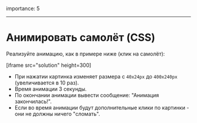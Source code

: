 importance: 5

---

# Анимировать самолёт (CSS)

Реализуйте анимацию, как в примере ниже (клик на самолёт):

[iframe src="solution" height=300]

- При нажатии картинка изменяет размера с `40x24px` до `400x240px` (увеличивается в 10 раз).
- Время анимации 3 секунды.
- По окончании анимации вывести сообщение: "Анимация закончилась!".
- Если во время анимации будут дополнительные клики по картинки - они не должны ничего "сломать".
